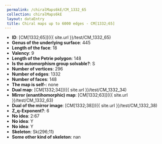 ```yaml
--- 
 permalink: /chiralMaps6kE/CM_1332_65 
 collection: chiralMaps6kE
 layout: dataEntry
 title: Chiral maps up to 6000 edges - CM[1332;65]
---
```


- **ID**: [CM[1332;65]]({{ site.url }}/test/CM_1332_65)
- **Genus of the underlying surface**: 445
- **Length of the face**: 18
- **Valency**: 9
- **Length of the Petrie polygon**: 148
- **Is the automorphism group solvable?**: S
- **Number of vertices**: 296
- **Number of edges**: 1332
- **Number of faces**: 148
- **The map is self-**: none
- **Dual map**: [CM[1332;34]]({{ site.url }}/test/CM_1332_34)
- **Mirror (enantihomorphic) map**: [CM[1332;63]]({{ site.url }}/test/CM_1332_63)
- **Dual of the mirror image**: [CM[1332;38]]({{ site.url }}/test/CM_1332_38)
- **Z_q-Exponent?**: 6
- **No idea**:  2:67
- **No idea**: Y
- **No idea**: Y
- **Skeleton**: Sk(296;11)
- **Some other kind of skeleton**: nan
